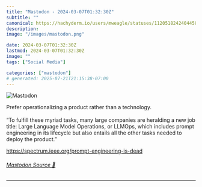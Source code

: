 ```yaml
---
title: "Mastodon - 2024-03-07T01:32:30Z"
subtitle: ""
canonical: https://hachyderm.io/users/mweagle/statuses/112051824240445883
description:
image: "/images/mastodon.png"

date: 2024-03-07T01:32:30Z
lastmod: 2024-03-07T01:32:30Z
image: ""
tags: ["Social Media"]

categories: ["mastodon"]
# generated: 2025-07-21T21:15:38-07:00
---
```

![Mastodon](/images/mastodon.png)

<p>Prefer operationalizing a product rather than a technology. <br /> <br />“To fulfill these myriad tasks, many large companies are heralding a new job title: Large Language Model Operations, or LLMOps, which includes prompt engineering in its lifecycle but also entails all the other tasks needed to deploy the product.”</p><p><a href="https://spectrum.ieee.org/prompt-engineering-is-dead" target="_blank" rel="nofollow noopener noreferrer" translate="no"><span class="invisible">https://</span><span class="ellipsis">spectrum.ieee.org/prompt-engin</span><span class="invisible">eering-is-dead</span></a></p>


###### [Mastodon Source 🐘](https://hachyderm.io/@mweagle/112051824240445883)

___
